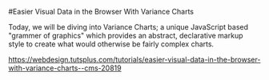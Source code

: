 #Easier Visual Data in the Browser With Variance Charts

Today, we will be diving into Variance Charts; a unique JavaScript based "grammer of graphics" which provides an abstract, declarative markup style to create what would otherwise be fairly complex charts. 

https://webdesign.tutsplus.com/tutorials/easier-visual-data-in-the-browser-with-variance-charts--cms-20819
